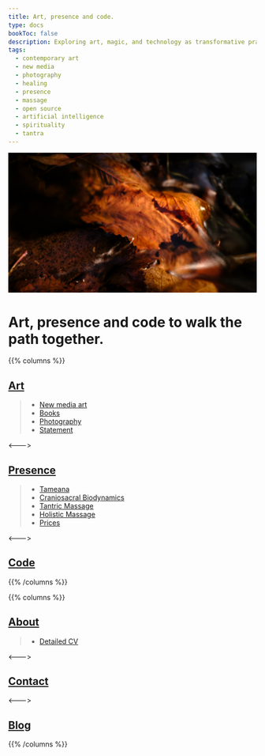 ```yaml
---
title: Art, presence and code.
type: docs
bookToc: false
description: Exploring art, magic, and technology as transformative practices in an inner and outer journey.
tags:
  - contemporary art
  - new media
  - photography
  - healing
  - presence
  - massage
  - open source
  - artificial intelligence
  - spirituality
  - tantra
---
```


![The Whisper of the Nymphs](docs/art/photography/It_is_in_all_of_us/X1V45282-Enhanced-SR.jpg "The Whisper of the Nymphs")

# Art, presence and code to walk the path together.
{{% columns %}}

## [Art](docs/art)

> - [New media art](docs/art/new_media_art)
> - [Books](docs/art/books)
> - [Photography](docs/art/photography)
> - [Statement](docs/art/statement)
  
<--->

## [Presence](docs/presence)

> - [Tameana](docs/presence/tameana)
> - [Craniosacral Biodynamics](docs/presence/biodinamica_craneosacral)
> - [Tantric Massage](docs/presence/masaje_tantrico)
> - [Holistic Massage](docs/presence/masaje_holistico)
> - [Prices](docs/presence/prices)

<--->

## [Code](docs/code)

{{% /columns %}}

{{% columns %}}

## [About](docs/cv)
> - [Detailed CV](docs/cv/detailed_cv.md)

<--->

## [Contact](docs/contact)

<--->

## [Blog](posts)
{{% /columns %}}